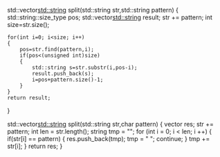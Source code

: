 std::vector<std::string> split(std::string str,std::string pattern)
{
    std::string::size_type pos;
    std::vector<std::string> result;
    str += pattern;
    int size=str.size();

    for(int i=0; i<size; i++)
    {
        pos=str.find(pattern,i);
        if(pos<(unsigned int)size)
        {
            std::string s=str.substr(i,pos-i);
            result.push_back(s);
            i=pos+pattern.size()-1;
        }
    }
    return result;
}


std::vector<std::string> split(std::string str,char pattern)
{
    vector<string> res;
    str += pattern;
    int len = str.length();
    string tmp = "";
    for (int i = 0; i < len; i ++)
    {
       if(str[i] == pattern)
       {
           res.push_back(tmp);
           tmp = " ";
           continue;
       }
       tmp += str[i];
    }
    return res;
}
